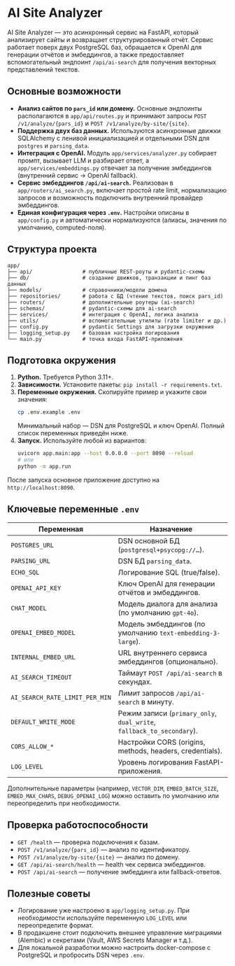 # AI Site Analyzer

AI Site Analyzer — это асинхронный сервис на FastAPI, который анализирует сайты и
возвращает структурированный отчёт. Сервис работает поверх двух PostgreSQL
баз, обращается к OpenAI для генерации отчётов и эмбеддингов, а также
предоставляет вспомогательный эндпоинт `/api/ai-search` для получения
векторных представлений текстов.

## Основные возможности

- **Анализ сайтов по `pars_id` или домену.** Основные эндпоинты располагаются в
  `app/api/routes.py` и принимают запросы `POST /v1/analyze/{pars_id}` и
  `POST /v1/analyze/by-site/{site}`.
- **Поддержка двух баз данных.** Используются асинхронные движки SQLAlchemy с
  ленивой инициализацией и отдельными DSN для `postgres` и `parsing_data`.
- **Интеграция с OpenAI.** Модуль `app/services/analyzer.py` собирает промпт,
  вызывает LLM и разбирает ответ, а `app/services/embeddings.py` отвечает за
  получение эмбеддингов (внутренний сервис → OpenAI fallback).
- **Сервис эмбеддингов `/api/ai-search`.** Реализован в
  `app/routers/ai_search.py`, включает простой rate limit, нормализацию запросов
  и возможность подключить внутренний провайдер эмбеддингов.
- **Единая конфигурация через `.env`.** Настройки описаны в `app/config.py` и
  автоматически нормализуются (алиасы, значения по умолчанию, computed-поля).

## Структура проекта

```text
app/
├── api/                # публичные REST-роуты и pydantic-схемы
├── db/                 # создание движков, транзакции и пинг баз данных
├── models/             # справочники/модели домена
├── repositories/       # работа с БД (чтение текстов, поиск pars_id)
├── routers/            # дополнительные роутеры (ai-search)
├── schemas/            # pydantic-схемы для ai-search
├── services/           # интеграция с OpenAI, логика анализа
├── utils/              # вспомогательные утилиты (rate limiter и др.)
├── config.py           # pydantic Settings для загрузки окружения
├── logging_setup.py    # базовая настройка логирования
└── main.py             # точка входа FastAPI-приложения
```

## Подготовка окружения

1. **Python.** Требуется Python 3.11+.
2. **Зависимости.** Установите пакеты: `pip install -r requirements.txt`.
3. **Переменные окружения.** Скопируйте пример и укажите свои значения:
   ```bash
   cp .env.example .env
   ```
   Минимальный набор — DSN для PostgreSQL и ключ OpenAI. Полный список
   переменных приведён ниже.
4. **Запуск.** Используйте любой из вариантов:
   ```bash
   uvicorn app.main:app --host 0.0.0.0 --port 8090 --reload
   # или
   python -m app.run
   ```

После запуска основное приложение доступно на `http://localhost:8090`.

## Ключевые переменные `.env`

| Переменная | Назначение |
| --- | --- |
| `POSTGRES_URL` | DSN основной БД (`postgresql+psycopg://…`). |
| `PARSING_URL` | DSN БД `parsing_data`. |
| `ECHO_SQL` | Логирование SQL (true/false). |
| `OPENAI_API_KEY` | Ключ OpenAI для генерации отчётов и эмбеддингов. |
| `CHAT_MODEL` | Модель диалога для анализа (по умолчанию `gpt-4o`). |
| `OPENAI_EMBED_MODEL` | Модель эмбеддингов (по умолчанию `text-embedding-3-large`). |
| `INTERNAL_EMBED_URL` | URL внутреннего сервиса эмбеддингов (опционально). |
| `AI_SEARCH_TIMEOUT` | Таймаут `POST /api/ai-search` в секундах. |
| `AI_SEARCH_RATE_LIMIT_PER_MIN` | Лимит запросов `/api/ai-search` в минуту. |
| `DEFAULT_WRITE_MODE` | Режим записи (`primary_only`, `dual_write`, `fallback_to_secondary`). |
| `CORS_ALLOW_*` | Настройки CORS (origins, methods, headers, credentials). |
| `LOG_LEVEL` | Уровень логирования FastAPI-приложения. |

Дополнительные параметры (например, `VECTOR_DIM`, `EMBED_BATCH_SIZE`,
`EMBED_MAX_CHARS`, `DEBUG_OPENAI_LOG`) можно оставить по умолчанию или
переопределить при необходимости.

## Проверка работоспособности

- `GET /health` — проверка подключения к базам.
- `POST /v1/analyze/{pars_id}` — анализ по идентификатору.
- `POST /v1/analyze/by-site/{site}` — анализ по домену.
- `GET /api/ai-search/health` — health чек сервиса эмбеддингов.
- `POST /api/ai-search` — получение эмбеддинга или fallback-ответов.

## Полезные советы

- Логирование уже настроено в `app/logging_setup.py`. При необходимости
  используйте переменную `LOG_LEVEL` или переопределите формат.
- В продакшене стоит подключить внешнее управление миграциями (Alembic) и
  секретами (Vault, AWS Secrets Manager и т.д.).
- Для локальной разработки можно настроить docker-compose с PostgreSQL и
  пробросить DSN через `.env`.
